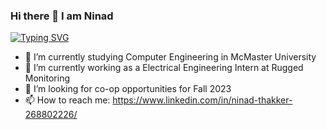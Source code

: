 ###                      Hi there 👋 I am Ninad
   [![Typing SVG](https://readme-typing-svg.demolab.com/?lines=Welcome+to+my+Github+Profile)](https://git.io/typing-svg)
- 🌱 I’m currently studying Computer Engineering in McMaster University
- 🔭 I’m currently working as a Electrical Engineering Intern at Rugged Monitoring
- 👯 I’m looking for co-op opportunities for Fall 2023
- 📫 How to reach me: https://www.linkedin.com/in/ninad-thakker-268802226/




<!--
**ninad4290/ninad4290** is a ✨ _special_ ✨ repository because its `README.md` (this file) appears on your GitHub profile.

Here are some ideas to get you started:

- 🔭 I’m currently working on ...
- 🌱 I’m currently learning ...
- 👯 I’m looking to collaborate on ...
- 🤔 I’m looking for help with ...
- 💬 Ask me about ...
- 📫 How to reach me: ...
-
- ⚡ Fun fact: ...
-->
